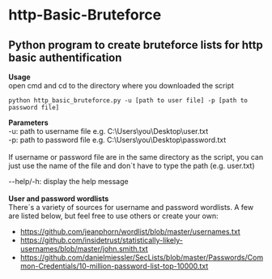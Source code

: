 # http-Basic-Bruteforce
## Python program to create bruteforce lists for http basic authentification

**Usage**<br/>
open cmd and cd to the directory where you downloaded the script

`python http_basic_bruteforce.py -u [path to user file] -p [path to password file]`  

**Parameters**  
-u: path to username file e.g. C:\Users\you\Desktop\user.txt<br/>
-p: path to password file e.g. C:\Users\you\Desktop\password.txt<br/>
<br/>
If username or password file are in the same directory as the script, you can just use the name of the file and don´t have to type the path (e.g. user.txt)

--help/-h: display the help message
<br/>
<br/>
**User and password wordlists**<br/>
There´s a variety of sources for username and password wordlists. A few are listed below, but feel free to use others or create your own:<br/>
- https://github.com/jeanphorn/wordlist/blob/master/usernames.txt
- https://github.com/insidetrust/statistically-likely-usernames/blob/master/john.smith.txt
- https://github.com/danielmiessler/SecLists/blob/master/Passwords/Common-Credentials/10-million-password-list-top-10000.txt
